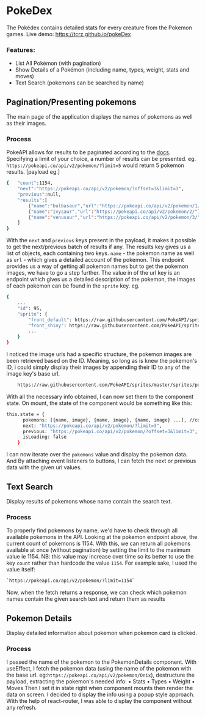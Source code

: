 # PokeDex
The Pokédex contains detailed stats for every creature from the Pokemon games.
Live demo: https://tcrz.github.io/pokeDex
### Features:
- List All Pokémon (with pagination)
- Show Details of a Pokémon (including name, types, weight, stats and moves)
- Text Search (pokemons can be searched by name)  

## Pagination/Presenting pokemons
The main page of the application displays the names of pokemons as well as their images.

### Process
PokeAPI allows for results to be paginated according to the [docs](https://pokeapi.co/docs/v2#resource-listspagination-section).
Specifying a limit of your choice, a number of results can be presented. eg. `https://pokeapi.co/api/v2/pokemon/?limit=5` would return 5 pokemon results.
[payload eg.]

```bash
{   "count":1154,   
    "next":"https://pokeapi.co/api/v2/pokemon/?offset=3&limit=3",   
    "previous":null,
    "results":[
        {"name":"bulbasaur","url":"https://pokeapi.co/api/v2/pokemon/1/"},  
        {"name":"ivysaur","url":"https://pokeapi.co/api/v2/pokemon/2/"},  
        {"name":"venusaur","url":"https://pokeapi.co/api/v2/pokemon/3/"}
    ]
}
```

With the `next` and `previous` keys present in the payload, it makes it possible to get the next/previous batch of results if any.
The results key gives us a list of objects, each containing two keys. `name` - the pokemon name as well as `url` - which gives a detailed account of the pokemon.
This endpoint provides us a way of getting all pokemon names but to get the pokemon images, we have to go a step further. The value in of the url key is an endpoint which gives us a detailed description of the pokemon, the images of each pokemon can be found in the `sprite` key. eg.
```bash
{
    ...
    "id": 95,
    "sprite": {
        "front_default": https://raw.githubusercontent.com/PokeAPI/sprites/master/sprites/pokemon/95.png
        "front_shiny": https://raw.githubusercontent.com/PokeAPI/sprites/master/sprites/pokemon/shiny/95.png
        ...
    }
}
```
I noticed the image urls had a specific structure, the pokemon images are been retrieved based on the ID. Meaning, so long as is knew the pokemon's ID, i could simply display their images by appending their ID to any of the image key's base url.
```bash
    https://raw.githubusercontent.com/PokeAPI/sprites/master/sprites/pokemon/shiny/[pokemonID].png
```

With all the necessary info obtained, I can now set them to the component state. On mount, the state of the component would be something like this:
```bash
this.state = {
      pokemons: [{name, image}, {name, image}, {name, image} ...], //contains pokemon name and image
      next: "https://pokeapi.co/api/v2/pokemon/?limit=3",
      previous: "https://pokeapi.co/api/v2/pokemon/?offset=3&limit=3",
      isLoading: false
    }
```
I can now iterate over the `pokemons` value and display the pokemon data. And By attaching event listeners to buttons, I can fetch the next or previous data with the given url values.

## Text Search
Display results of pokemons whose name contain the search text.

### Process
To properly find pokemons by name, we'd have to check through all available pokemons in the API. Looking at the pokemon endpoint above, the current count of pokemons is 1154. With this, we can return all pokemons available at once (without pagination) by setting the limit to the maximum value ie 1154. 
NB: this value may increase over time so its better to use the key `count` rather than hardcode the value `1154`. For example sake, I used the value itself:
```bash
`https://pokeapi.co/api/v2/pokemon/?limit=1154`
```
Now, when the fetch returns a response, we can check which pokemon names contain the given search text and return them as results


## Pokemon Details
Display detailed information about pokemon when pokemon card is clicked.

### Process
I passed the name of the pokemon to the PokemonDetails component. With useEffect, I fetch the pokemon data (using the name of the pokemon with the base url. eg:`https://pokeapi.co/api/v2/pokemon/Onix`), destructure the payload, extracting the pokemon's needed info:
• Stats
• Types
• Weight
• Moves 
Then I set it in state right when component mounts then render the data on screen.
I decided to display the info using a popup style approach. With the help of react-router, I was able to display the component without any refresh.